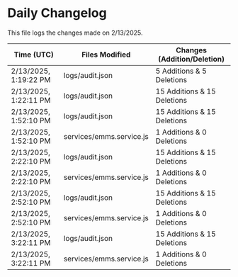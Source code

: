 # Daily Changelog

This file logs the changes made on 2/13/2025.

| Time (UTC)             | Files Modified                    | Changes (Addition/Deletion) |
|------------------------|-----------------------------------|-----------------------------|
| 2/13/2025, 1:19:22 PM | logs/audit.json | 5 Additions & 5 Deletions |
| 2/13/2025, 1:22:11 PM | logs/audit.json | 15 Additions & 15 Deletions|
| 2/13/2025, 1:52:10 PM | logs/audit.json | 15 Additions & 15 Deletions|
| 2/13/2025, 1:52:10 PM | services/emms.service.js | 1 Additions & 0 Deletions|
| 2/13/2025, 2:22:10 PM | logs/audit.json | 15 Additions & 15 Deletions|
| 2/13/2025, 2:22:10 PM | services/emms.service.js | 1 Additions & 0 Deletions|
| 2/13/2025, 2:52:10 PM | logs/audit.json | 15 Additions & 15 Deletions|
| 2/13/2025, 2:52:10 PM | services/emms.service.js | 1 Additions & 0 Deletions|
| 2/13/2025, 3:22:11 PM | logs/audit.json | 15 Additions & 15 Deletions|
| 2/13/2025, 3:22:11 PM | services/emms.service.js | 1 Additions & 0 Deletions|
